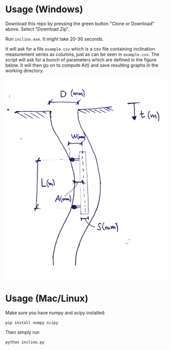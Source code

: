 # Usage (Windows)

Download this repo by pressing the green button "Clone or Download" above. Select "Download Zip".

Run `inclino.exe`. It might take 20-30 seconds. 

It will ask for a file `example.csv` which is a csv file containing inclination measurement series as columns, just as can be seen in `example.csv`. The script will ask for a bunch of parameters which are defined in the figure below. It will then go on to compute A(t) and save resulting graphs in the working directory. 

![Inclino Parameter Definition Sketch](parameter_definitions.png)

# Usage (Mac/Linux)
Make sure you have numpy and scipy installed:
```
pip install numpy scipy
```
Then simply run 
```
python inclino.py
```
